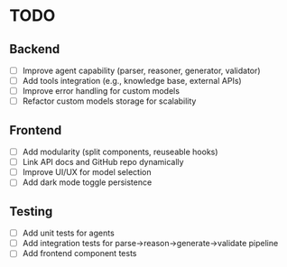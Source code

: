 # TODO

## Backend
- [ ] Improve agent capability (parser, reasoner, generator, validator)
- [ ] Add tools integration (e.g., knowledge base, external APIs)
- [ ] Improve error handling for custom models
- [ ] Refactor custom models storage for scalability

## Frontend
- [ ] Add modularity (split components, reuseable hooks)
- [ ] Link API docs and GitHub repo dynamically
- [ ] Improve UI/UX for model selection
- [ ] Add dark mode toggle persistence

## Testing
- [ ] Add unit tests for agents
- [ ] Add integration tests for parse→reason→generate→validate pipeline
- [ ] Add frontend component tests
